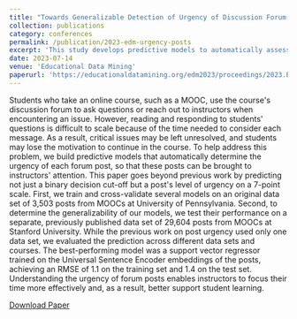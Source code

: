 ```yaml
---
title: "Towards Generalizable Detection of Urgency of Discussion Forum Posts"
collection: publications
category: conferences
permalink: /publication/2023-edm-urgency-posts
excerpt: 'This study develops predictive models to automatically assess the urgency of discussion forum posts in MOOCs on a 7-point scale, helping instructors prioritize student support more efficiently. Using data from MOOCs at the University of Pennsylvania and Stanford University, a support vector regressor trained on Universal Sentence Encoder embeddings achieved the best performance, demonstrating strong generalizability across institutions.'
date: 2023-07-14
venue: 'Educational Data Mining'
paperurl: 'https://educationaldatamining.org/edm2023/proceedings/2023.EDM-short-papers.29/index.html'
---
```


Students who take an online course, such as a MOOC, use the course's discussion forum to ask questions or reach out to instructors when encountering an issue. However, reading and responding to students' questions is difficult to scale because of the time needed to consider each message. As a result, critical issues may be left unresolved, and students may lose the motivation to continue in the course. To help address this problem, we build predictive models that automatically determine the urgency of each forum post, so that these posts can be brought to instructors' attention. This paper goes beyond previous work by predicting not just a binary decision cut-off but a post's level of urgency on a 7-point scale. First, we train and cross-validate several models on an original data set of 3,503 posts from MOOCs at University of Pennsylvania. Second, to determine the generalizability of our models, we test their performance on a separate, previously published data set of 29,604 posts from MOOCs at Stanford University. While the previous work on post urgency used only one data set, we evaluated the prediction across different data sets and courses. The best-performing model was a support vector regressor trained on the Universal Sentence Encoder embeddings of the posts, achieving an RMSE of 1.1 on the training set and 1.4 on the test set. Understanding the urgency of forum posts enables instructors to focus their time more effectively and, as a result, better support student learning. 

[Download Paper](https://educationaldatamining.org/edm2023/proceedings/2023.EDM-short-papers.29/index.html)
